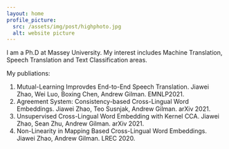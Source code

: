 ```yaml
---
layout: home
profile_picture:
  src: /assets/img/post/highphoto.jpg
  alt: website picture
---
```


<p>
  I am a Ph.D at Massey University. My interest includes Machine Translation, Speech Translation and Text Classification areas.
</p>


My publiations:

1. Mutual-Learning Improvdes End-to-End Speech Translation. Jiawei Zhao, Wei Luo, Boxing Chen, Andrew Gilman. EMNLP2021.
2. Agreement System: Consistency-based Cross-Lingual Word Embeddings. Jiawei Zhao, Teo Susnjak, Andrew Gilman. arXiv 2021.
3. Unsupervised Cross-Lingual Word Embedding with Kernel CCA. Jiawei Zhao, Sean Zhu, Andrew Gilman. arXiv 2021.
4. Non-Linearity in Mapping Based Cross-Lingual Word Embeddings. Jiawei Zhao, Andrew Gilman. LREC 2020.
